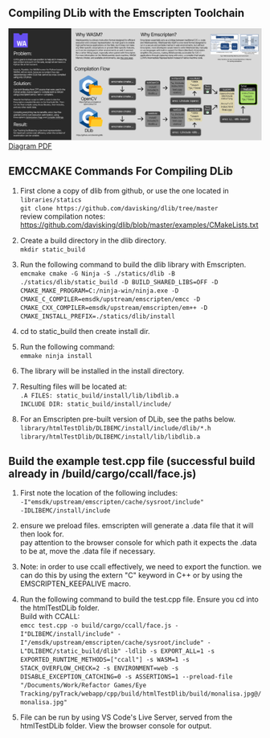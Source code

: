 ## Compiling DLib with the Emscripten Toolchain

![compilediagram](../../wasm-track.png)
[Diagram PDF](../../dlibemcc.pdf)

## EMCCMAKE Commands For Compiling DLib

1. First clone a copy of dlib from github, or use the one located in `libraries/statics`\
   `git clone https://github.com/davisking/dlib/tree/master`\
   review compilation notes: https://github.com/davisking/dlib/blob/master/examples/CMakeLists.txt

2. Create a build directory in the dlib directory.\
   `mkdir static_build`

3. Run the following command to build the dlib library with Emscripten.\
   `emcmake cmake -G Ninja -S ./statics/dlib -B ./statics/dlib/static_build -D BUILD_SHARED_LIBS=OFF -D CMAKE_MAKE_PROGRAM=C:/ninja-win/ninja.exe -D CMAKE_C_COMPILER=emsdk/upstream/emscripten/emcc -D CMAKE_CXX_COMPILER=emsdk/upstream/emscripten/em++ -D CMAKE_INSTALL_PREFIX=./statics/dlib/install`

4. cd to static_build then create install dir.

5. Run the following command:\
   `emmake ninja install`

6. The library will be installed in the install directory.

7. Resulting files will be located at:\
   `.A FILES: static_build/install/lib/libdlib.a`\
   `INCLUDE DIR: static_build/install/include/`

8. For an Emscripten pre-built version of DLib, see the paths below.\
   `library/htmlTestDlib/DLIBEMC/install/include/dlib/*.h`\
   `library/htmlTestDlib/DLIBEMC/install/lib/libdlib.a`

## Build the example test.cpp file (successful build already in /build/cargo/ccall/face.js)

1. First note the location of the following includes:\
   `-I"emsdk/upstream/emscripten/cache/sysroot/include"`\
   `-IDLIBEMC/install/include`

2. ensure we preload files. emscripten will generate a .data file that it will then look for.\
   pay attention to the browser console for which path it expects the .data to be at, move the .data file if necessary.

3. Note: in order to use ccall effectively, we need to export the function. we can do this by using the extern "C"
   keyword in C++ or by using the EMSCRIPTEN_KEEPALIVE macro.

4. Run the following command to build the test.cpp file. Ensure you cd into the htmlTestDLib folder.\
   Build with CCALL:\
    `emcc test.cpp -o build/cargo/ccall/face.js -I"DLIBEMC/install/include" -I"/emsdk/upstream/emscripten/cache/sysroot/include" -L"DLIBEMC/static_build/dlib" -ldlib -s EXPORT_ALL=1 -s EXPORTED_RUNTIME_METHODS=["ccall"] -s WASM=1 -s STACK_OVERFLOW_CHECK=2 -s ENVIRONMENT=web -s DISABLE_EXCEPTION_CATCHING=0 -s ASSERTIONS=1 --preload-file "/Documents/Work/Refactor Games/Eye Tracking/pyTrack/webapp/cpp/build/htmlTestDlib/build/monalisa.jpg@/monalisa.jpg"`

5. File can be run by using VS Code's Live Server, served from the htmlTestDLib folder. View the browser console for output.
